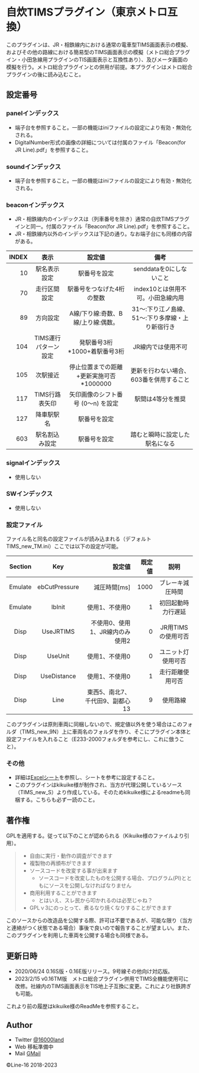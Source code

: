 # 自炊TIMSプラグイン（東京メトロ互換）
このプラグインは、JR・相鉄線内における通常の電車型TIMS画面表示の模擬、およびその他の路線における簡易型のTIMS画面表示の模擬（メトロ総合プラグイン・小田急線用プラグインのTIS画面表示と互換性あり）、及びメータ画面の模擬を行う。メトロ総合プラグインとの併用が前提。本プラグインはメトロ総合プラグインの後に読み込むこと。

## 設定番号
### panelインデックス
- 端子台を参照すること。一部の機能はiniファイルの設定により有効・無効化される。
- DigitalNumber形式の画像の詳細については付属のファイル「Beacon(for JR Line).pdf」を参照すること。

### soundインデックス
- 端子台を参照すること。一部の機能はiniファイルの設定により有効・無効化される。

### beaconインデックス
- JR・相鉄線内のインデックスは（列車番号を除き）通常の自炊TIMSプラグインと同一。付属のファイル「Beacon(for JR Line).pdf」を参照すること。
- JR・相鉄線内以外のインデックスは下記の通り。なお端子台にも同様の内容がある。

| INDEX |表示|設定値|備考|
| ---: | :---: | :---: | :---: |
|10|駅名表示設定|駅番号を設定|senddataを0にしないこと
|70|走行区間設定|駅番号をつなげた4桁の整数|index10とは併用不可。小田急線内用
89|方向設定|A線/下り線:奇数、B線/上り線:偶数。|31～:下り江ノ島線、51～:下り多摩線・上り新宿行き	
104|TIMS運行パターン設定|発駅番号3桁*1000+着駅番号3桁|JR線内では使用不可
105|次駅接近|停止位置までの距離+更新実施可否*1000000|更新を行わない場合、603番を併用すること
117|TIMS行路表矢印|矢印画像のシフト番号 (0～n) を設定|駅間は4等分を推奨
127|降車駅駅名|駅番号を設定|
603|駅名割込み設定|駅番号を設定|踏むと瞬時に設定した駅名になる

### signalインデックス
- 使用しない

### SWインデックス
- 使用しない

### 設定ファイル
ファイル名と同名の設定ファイルが読み込まれる（デフォルトTIMS_new_TM.ini）ここでは以下の設定が可能。

| Section |Key|設定値|既定値|説明|
| :---: | :---: | ---: | ---: | :---: |
|Emulate|ebCutPressure|減圧時間[ms]|1000|ブレーキ減圧時間
|Emulate|lbInit|使用1、不使用0|1|初回起動時力行遅延
Disp|UseJRTIMS|不使用0、使用1、JR線内のみ使用2|0|JR用TIMSの使用可否
Disp|UseUnit|使用1、不使用0|0|ユニット灯使用可否
Disp|UseDistance|使用1、不使用0|1|走行距離使用可否
Disp|Line|東西5、南北7、千代田9、副都心13|9|使用路線

このプラグインは原則車両に同梱しないので、規定値以外を使う場合はこのフォルダ（TIMS_new_9N）上に車両名のフォルダを作り、そこにプラグイン本体と設定ファイルを入れること（E233-2000フォルダを参考にし、これに倣うこと）。

### その他
- 詳細は[Excelシート](https://docs.google.com/spreadsheets/d/1rsIOkY-5uuszAekwyyYBjYd1NrkQBQti/edit?usp=sharing&ouid=117001858782449869576&rtpof=true&sd=true)を参照し、シートを参考に設定すること。
- このプラグインはkikuike様が制作され、当方が代理公開しているソース（TIMS_new_S）より作成している。そのためkikuike様によるreadmeも同梱する。こちらも必ず一読のこと。

## 著作権
GPLを適用する。従って以下のことが認められる（Kikuike様のファイルより引用）。
> - 自由に実行・動作の調査ができます
> - 複製物の再頒布ができます
> - ソースコードを改変する事が出来ます
>   - ソースコードを改変したものを公開する場合、プログラム(PI)とともにソースを公開しなければなりません
> - 商用利用することができます
>   - とはいえ、スレ民から叩かれるのは必至じゃね？
> - GPLｖ3にのっとって、煮るなり焼くなりすることができます

このソースからの改造品を公開する際、許可は不要であるが、可能な限り（当方と連絡がつく状態である場合）事後で良いので報告することが望ましい。また、このプラグインを利用した車両を公開する場合も同様である。

## 更新日時
- 2020/06/24    0.16S版・0.16E版リリース。9号線その他向け対応版。
- 2023/2/15     v0.16TM版　メトロ総合プラグイン併用でTIMS全機能使用可に改修。社線内のTIMS画面表示をTIS地上子互換に変更。これにより社鉄跨ぎも可能。

これより前の履歴はkikuike様のReadMeを参照すること。

## Author
- Twitter [@16000land](https://twitter.com/16000land)
- Web 移転準備中
- Mail [GMail](chiyoda16122@gmail.com)

©Line-16 2018-2023